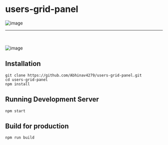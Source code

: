 # users-grid-panel
![image](https://user-images.githubusercontent.com/54229503/170725844-7f9aba9e-b3b0-47b2-80d1-dfecfcc8f86e.png)

---
\
\
![image](https://user-images.githubusercontent.com/54229503/170726114-9da6e1a9-32fc-4cb9-8c89-6a57ae33597d.png)

## Installation
`git clone https://github.com/Abhinav4279/users-grid-panel.git`\
`cd users-grid-panel`\
`npm install`

## Running Development Server
`npm start`

## Build for production
`npm run build`
